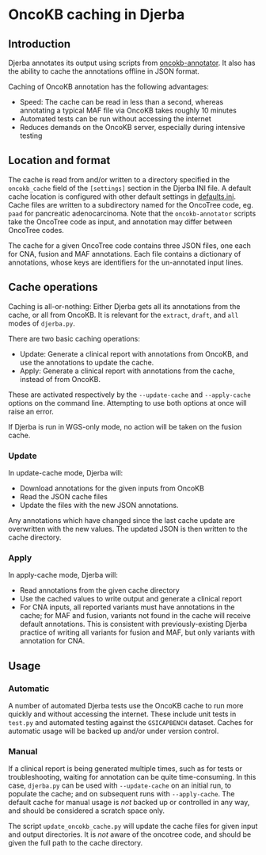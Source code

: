# OncoKB caching in Djerba

## Introduction

Djerba annotates its output using scripts from [oncokb-annotator](https://github.com/oncokb/oncokb-annotator). It also has the ability to cache the annotations offline in JSON format.

Caching of OncoKB annotation has the following advantages:
- Speed: The cache can be read in less than a second, whereas annotating a typical MAF file via OncoKB takes roughly 10 minutes
- Automated tests can be run without accessing the internet
- Reduces demands on the OncoKB server, especially during intensive testing

## Location and format

The cache is read from and/or written to a directory specified in the `oncokb_cache` field of the `[settings]` section in the Djerba INI file. A default cache location is configured with other default settings in [defaults.ini](../src/lib/djerba/data/defaults.ini). Cache files are written to a subdirectory named for the OncoTree code, eg. `paad` for pancreatic adenocarcinoma. Note that the `oncokb-annotator` scripts take the OncoTree code as input, and annotation may differ between OncoTree codes.

The cache for a given OncoTree code contains three JSON files, one each for CNA, fusion and MAF annotations. Each file contains a dictionary of annotations, whose keys are identifiers for the un-annotated input lines.

## Cache operations

Caching is all-or-nothing: Either Djerba gets all its annotations from the cache, or all from OncoKB. It is relevant for the `extract`, `draft`, and `all` modes of `djerba.py`.

There are two basic caching operations:
- Update: Generate a clinical report with annotations from OncoKB, and use the annotations to update the cache.
- Apply: Generate a clinical report with annotations from the cache, instead of from OncoKB.

These are activated respectively by the `--update-cache` and `--apply-cache` options on the command line. Attempting to use both options at once will raise an error.

If Djerba is run in WGS-only mode, no action will be taken on the fusion cache.

### Update

In update-cache mode, Djerba will:
- Download annotations for the given inputs from OncoKB
- Read the JSON cache files
- Update the files with the new JSON annotations.

Any annotations which have changed since the last cache update are overwritten with the new values. The updated JSON is then written to the cache directory.

### Apply

In apply-cache mode, Djerba will:
- Read annotations from the given cache directory
- Use the cached values to write output and generate a clinical report
- For CNA inputs, all reported variants must have annotations in the cache; for MAF and fusion, variants not found in the cache will receive default annotations. This is consistent with previously-existing Djerba practice of writing all variants for fusion and MAF, but only variants with annotation for CNA.

## Usage

### Automatic

A number of automated Djerba tests use the OncoKB cache to run more quickly and without accessing the internet. These include unit tests in `test.py` and automated testing against the `GSICAPBENCH` dataset. Caches for automatic usage will be backed up and/or under version control.

### Manual

If a clinical report is being generated multiple times, such as for tests or troubleshooting, waiting for annotation can be quite time-consuming. In this case, `djerba.py` can be used with `--update-cache` on an initial run, to populate the cache; and on subsequent runs with `--apply-cache`. The default cache for manual usage is _not_ backed up or controlled in any way, and should be considered a scratch space only.

The script `update_oncokb_cache.py` will update the cache files for given input and output directories. It is _not_ aware of the oncotree code, and should be given the full path to the cache directory.